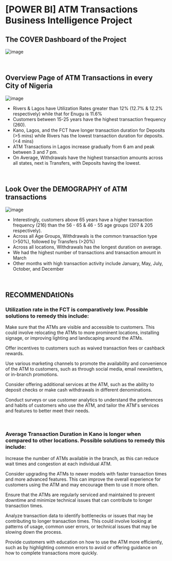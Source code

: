 # [POWER BI] ATM Transactions Business Intelligence Project


## The COVER Dashboard of the Project
![image](https://github.com/leanhkienn/ATM_Transactions_Business_Intelligence_Project/assets/116093407/604c56cb-f8ef-4b8d-aed3-b176d8cf6f0e)

<br>

## Overview Page of ATM Transactions in every City of Nigeria
![image](https://github.com/leanhkienn/ATM_Transactions_Business_Intelligence_Project/assets/116093407/43fb0606-2e79-47a5-8cd7-744a729de1c4)

- Rivers & Lagos have Utilization Rates greater than 12% (12.7% & 12.2% respectively) while that for Enugu is 11.6%
- Customers between 15-25 years have the highest transaction frequency (260).
- Kano, Lagos, and the FCT have longer transaction duration for Deposits (>5 mins) while Rivers has the lowest transaction duration for deposits. (<4 mins)
- ATM Transactions in Lagos increase gradually from 6 am and peak between 3 and 7 pm.
- On Average, Withdrawals have the highest transaction amounts across all states, next is Transfers, with Deposits having the lowest.



<br>

## Look Over the DEMOGRAPHY of ATM transactions
![image](https://github.com/leanhkienn/ATM_Transactions_Business_Intelligence_Project/assets/116093407/95f6e6bf-f428-4020-84fc-37273d3df028)
- Interestingly, customers above 65 years have a higher transaction frequency (216) than the 56 - 65 & 46 - 55 age groups (207 & 205 respectively). 
- Across all Age Groups, Withdrawals is the common transaction type (>50%), followed by Transfers (>20%)
- Across all locations, Withdrawals has the longest duration on average. 
- We had the highest number of transactions and transaction amount in March
- Other months with high transaction activity include January, May, July, October, and December


<br>


## RECOMMENDAtIONs

### Utilization rate in the FCT is comparatively low. Possible solutions to remedy this include:

  Make sure that the ATMs are visible and accessible to customers. This could involve relocating the ATMs to more prominent locations, installing signage, or improving lighting and landscaping around the ATMs.

  Offer incentives to customers such as waived transaction fees or cashback rewards.

  Use various marketing channels to promote the availability and convenience of the ATM to customers, such as through social media, email newsletters, or in-branch promotions.

  Consider offering additional services at the ATM, such as the ability to deposit checks or make cash withdrawals in different denominations.

  Conduct surveys or use customer analytics to understand the preferences and habits of customers who use the ATM, and tailor the ATM's services and features to better meet their needs.

<br>

### Average Transaction Duration in Kano is longer when compared to other locations. Possible solutions to remedy this include:

  Increase the number of ATMs available in the branch, as this can reduce wait times and congestion at each individual ATM.

  Consider upgrading the ATMs to newer models with faster transaction times and more advanced features. This can improve the overall experience for customers using the ATM and may encourage them to use it more   often.

  Ensure that the ATMs are regularly serviced and maintained to prevent downtime and minimize technical issues that can contribute to longer transaction times.

  Analyze transaction data to identify bottlenecks or issues that may be contributing to longer transaction times. This could involve looking at patterns of usage, common user errors, or technical issues that may be slowing down the process.

  Provide customers with education on how to use the ATM more efficiently, such as by highlighting common errors to avoid or offering guidance on how to complete transactions more quickly.

